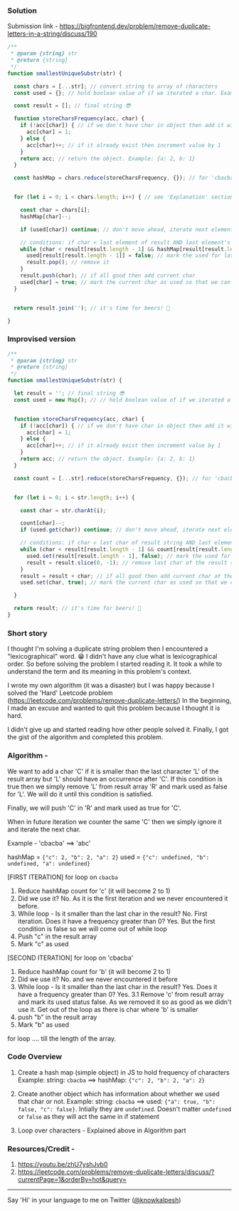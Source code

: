 ### Solution

Submission link - https://bigfrontend.dev/problem/remove-duplicate-letters-in-a-string/discuss/190


```js
/**
 * @param {string} str
 * @return {string}
 */
function smallestUniqueSubstr(str) {

  const chars = [...str]; // convert string to array of characters
  const used = {}; // hold boolean value of if we iterated a char. Example: {a: true, b: false}

  const result = []; // final string 😎

  function storeCharsFrequency(acc, char) {
    if (!acc[char]) { // if we don't have char in object then add it with frequency 1
      acc[char] = 1;
    } else {
      acc[char]++; // if it already exist then increment value by 1
    }
    return acc; // return the object. Example: {a: 2, b: 1}
  }

  const hashMap = chars.reduce(storeCharsFrequency, {}); // for 'cbacba' it will be {"c": 2, "b": 2, "a": 2}


  for (let i = 0; i < chars.length; i++) { // see 'Explanation' section 

    const char = chars[i];
    hashMap[char]--;

    if (used[char]) continue; // don't move ahead, iterate next element

    // conditions: if char < last element of result AND last element's of result has one or more occurrences in the string
    while (char < result[result.length - 1] && hashMap[result[result.length - 1]] > 0) {
      used[result[result.length - 1]] = false; // mark the used for last element of result as false (because we are removing it in next line)
      result.pop(); // remove it
    }
    result.push(char); // if all good then add current char
    used[char] = true; // mark the current char as used so that we can prevent going in while condition when we encounter used trued for that char
  }


  return result.join(''); // it's time for beers! 🍻

}

```

### Improvised version

```js
/**
 * @param {string} str
 * @return {string}
 */
function smallestUniqueSubstr(str) {

  let result = ''; // final string 😎
  const used = new Map(); // // hold boolean value of if we iterated a char. Example: {"a" => true, "b" => false}


  function storeCharsFrequency(acc, char) {
    if (!acc[char]) { // if we don't have char in object then add it with frequency 1
      acc[char] = 1;
    } else {
      acc[char]++; // if it already exist then increment value by 1
    }
    return acc; // return the object. Example: {a: 2, b: 1}
  }

  const count = [...str].reduce(storeCharsFrequency, {}); // for 'cbacba' it will be {"c": 2, "b": 2, "a": 2}


  for (let i = 0; i < str.length; i++) {

    const char = str.charAt(i);

    count[char]--;
    if (used.get(char)) continue; // don't move ahead, iterate next element

    // conditions: if char < last char of result string AND last element's of result has one or more occurrences in the string
    while (char < result[result.length - 1] && count[result[result.length - 1]] > 0) {
      used.set(result[result.length - 1], false); // mark the used for last char of result as false (because we are removing it in next line)
      result = result.slice(0, -1); // remove last char of the result string
    }
    result = result + char; // if all good then add current char at the end of result string
    used.set(char, true); // mark the current char as used so that we can prevent going in while condition when we encounter used trued for that char

  }

  return result; // it's time for beers! 🍻
}
```

### Short story

I thought I'm solving a duplicate string problem then I encountered a "lexicographical" word. 😁
I didn't have any clue what is lexicographical order. So before solving the problem I started reading it. 
It took a while to understand the term and its meaning in this problem's context.

I wrote my own algorithm (it was a disaster) but I was happy because I solved the 'Hard' Leetcode problem (https://leetcode.com/problems/remove-duplicate-letters/)
In the beginning, I made an excuse and wanted to quit this problem because I thought it is hard. 

I didn't give up and started reading how other people solved it.
Finally, I got the gist of the algorithm and completed this problem. 


### Algorithm - 

We want to add a char 'C' if it is smaller than the last character 'L' of the result array but 'L' 
should have an occurrence after 'C'. If this condition is true then we simply remove 'L'
from result array 'R' and mark used as false for 'L'. We will do it until this condition is satisfied. 

Finally, we will push 'C' in 'R' and mark used as true for 'C'.

When in future iteration we counter the same 'C' then we simply ignore it and iterate the next char.

Example - 'cbacba' ==> 'abc'

hashMap = `{"c": 2, "b": 2, "a": 2}`
used = `{"c": undefined, "b": undefined, "a": undefined}`

[FIRST ITERATION] for loop on `cbacba`
  1. Reduce hashMap count for 'c' (it will become 2 to 1)
  2. Did we use it? No. As it is the first iteration and we never encountered it before.
  3. While loop - Is it smaller than the last char in the result? No. First iteration. Does it have a frequency greater than 0? Yes. But the first condition is false so we will come out of while loop
  4. Push "c" in the result array
  5. Mark "c" as used

[SECOND ITERATION]  for loop on 'cbacba'
  1. Reduce hashMap count for 'b' (it will become 2 to 1)
  2. Did we use it? No. and we never encountered it before
  3. While loop - Is it smaller than the last char in the result? Yes. Does it have a frequency greater than 0? Yes. 
     3.1 Remove 'c' from result array and mark its used status false. As we removed it so as good as we didn't use it. Get out of the loop as there is char where 'b' is smaller
  4. push "b" in the result array
  5. Mark "b" as used

for loop .... till the length of the array.


### Code Overview

1. Create a hash map (simple object) in JS to hold frequency of characters
Example: 
string: `cbacba` ==> hashMap: `{"c": 2, "b": 2, "a": 2}`

2. Create another object which has information about whether we used that char or not.
Example: 
string: `cbacba` ==> used: `{"a": true, "b": false, "c": false}`. Intially they are `undefined`.
Doesn't matter `undefined` or `false` as they will act the same in if statement

3. Loop over characters - Explained above in Algorithm part


### Resources/Credit - 
1. https://youtu.be/zhU7yshJvb0
2. https://leetcode.com/problems/remove-duplicate-letters/discuss/?currentPage=1&orderBy=hot&query=

---

Say 'Hi' in your language to me on Twitter ([@knowkalpesh](https://twitter.com/knowkalpesh))
